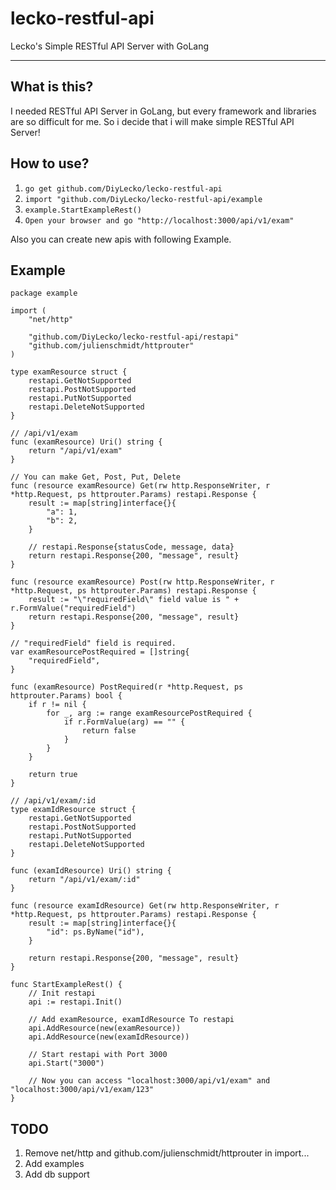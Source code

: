 lecko-restful-api
===================


Lecko's Simple RESTful API Server with GoLang

----------


What is this?
-------------

I needed RESTful API Server in GoLang, but every framework and libraries are so difficult for me. So i decide that i will make simple RESTful API Server!



How to use?
-------------

1. `go get github.com/DiyLecko/lecko-restful-api`
2. `import "github.com/DiyLecko/lecko-restful-api/example`
3. `example.StartExampleRest()`
4. `Open your browser and go "http://localhost:3000/api/v1/exam"`

Also you can create new apis with following Example.



Example
--------------
```golang
package example

import (
	"net/http"

	"github.com/DiyLecko/lecko-restful-api/restapi"
	"github.com/julienschmidt/httprouter"
)

type examResource struct {
	restapi.GetNotSupported
	restapi.PostNotSupported
	restapi.PutNotSupported
	restapi.DeleteNotSupported
}

// /api/v1/exam
func (examResource) Uri() string {
	return "/api/v1/exam"
}

// You can make Get, Post, Put, Delete
func (resource examResource) Get(rw http.ResponseWriter, r *http.Request, ps httprouter.Params) restapi.Response {
	result := map[string]interface{}{
		"a": 1,
		"b": 2,
	}

	// restapi.Response{statusCode, message, data}
	return restapi.Response{200, "message", result}
}

func (resource examResource) Post(rw http.ResponseWriter, r *http.Request, ps httprouter.Params) restapi.Response {
	result := "\"requiredField\" field value is " + r.FormValue("requiredField")
	return restapi.Response{200, "message", result}
}

// "requiredField" field is required.
var examResourcePostRequired = []string{
	"requiredField",
}

func (examResource) PostRequired(r *http.Request, ps httprouter.Params) bool {
	if r != nil {
		for _, arg := range examResourcePostRequired {
			if r.FormValue(arg) == "" {
				return false
			}
		}
	}

	return true
}

// /api/v1/exam/:id
type examIdResource struct {
	restapi.GetNotSupported
	restapi.PostNotSupported
	restapi.PutNotSupported
	restapi.DeleteNotSupported
}

func (examIdResource) Uri() string {
	return "/api/v1/exam/:id"
}

func (resource examIdResource) Get(rw http.ResponseWriter, r *http.Request, ps httprouter.Params) restapi.Response {
	result := map[string]interface{}{
		"id": ps.ByName("id"),
	}

	return restapi.Response{200, "message", result}
}

func StartExampleRest() {
	// Init restapi
	api := restapi.Init()

	// Add examResource, examIdResource To restapi
	api.AddResource(new(examResource))
	api.AddResource(new(examIdResource))

	// Start restapi with Port 3000
	api.Start("3000")

	// Now you can access "localhost:3000/api/v1/exam" and "localhost:3000/api/v1/exam/123"
}
```



TODO
------------
1. Remove net/http and github.com/julienschmidt/httprouter in import...
2. Add examples
3. Add db support
